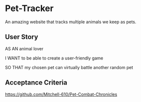 # Pet-Tracker
An amazing website that tracks multiple animals we keep as pets.

## User Story
AS AN animal lover

I WANT to be able to create a user-friendly game

SO THAT my chosen pet can virtually battle another random pet


## Acceptance Criteria


https://github.com/Mitchell-610/Pet-Combat-Chronicles